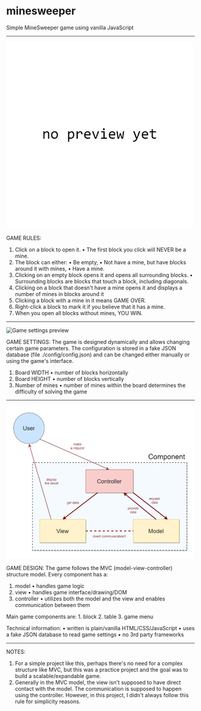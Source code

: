 # minesweeper
 Simple MineSweeper game using vanilla JavaScript
_______________________________________________________________________________________________________________

![Game preview](./previews/gamePreview.png)

GAME RULES:
1. Click on a block to open it.
    • The first block you click will NEVER be a mine.
2. The block can either:
    • Be empty,
    • Not have a mine, but have blocks around it with mines,
    • Have a mine.
3. Clicking on an empty block opens it and opens all surrounding blocks.
    • Surrounding blocks are blocks that touch a block, including diagonals.
4. Clicking on a block that doesn't have a mine opens it and displays a number of mines in blocks around it
5. Clicking a block with a mine in it means GAME OVER.
6. Right-click a block to mark it if you believe that it has a mine.
7. When you open all blocks without mines, YOU WIN.
_______________________________________________________________________________________________________________

![Game settings preview](./previews/settingsPreview.png)

GAME SETTINGS:
The game is designed dynamically and allows changing certain game parameters.
The configuration is stored in a fake JSON database (file ./config/config.json)
and can be changed either manually or using the game's interface.

1. Board WIDTH
    • number of blocks horizontally
2. Board HEIGHT
    • number of blocks vertically
3. Number of mines
    • number of mines within the board determines the difficulty of solving the game
_______________________________________________________________________________________________________________

![Game design diagram](./previews/gameDesign.png)

GAME DESIGN:
The game follows the MVC (model-view-controller) structure model.
Every component has a:
1. model
    • handles game logic
2. view
    • handles game interface/drawing/DOM
3. controller
    • utilizes both the model and the view and enables communication between them

Main game components are:
    1. block
    2. table
    3. game menu

Technical information:
    • written is plain/vanilla HTML/CSS/JavaScript
    • uses a fake JSON database to read game settings
    • no 3rd party frameworks

_______________________________________________________________________________________________________________

NOTES:
1. For a simple project like this, perhaps there's no need for a complex structure like MVC,
but this was a practice project and the goal was to build a scalable/expandable game.
2. Generally in the MVC model, the view isn't supposed to have direct contact with the model.
The communication is supposed to happen using the controller. However, in this project,
I didn't always follow this rule for simplicity reasons.